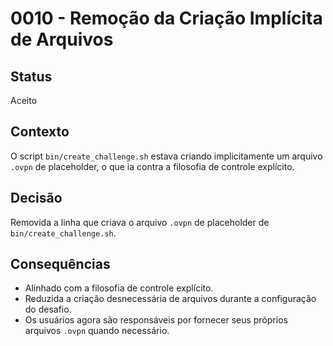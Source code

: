 # 0010 - Remoção da Criação Implícita de Arquivos

## Status
Aceito

## Contexto
O script `bin/create_challenge.sh` estava criando implicitamente um arquivo `.ovpn` de placeholder, o que ia contra a filosofia de controle explícito.

## Decisão
Removida a linha que criava o arquivo `.ovpn` de placeholder de `bin/create_challenge.sh`.

## Consequências
- Alinhado com a filosofia de controle explícito.
- Reduzida a criação desnecessária de arquivos durante a configuração do desafio.
- Os usuários agora são responsáveis por fornecer seus próprios arquivos `.ovpn` quando necessário.